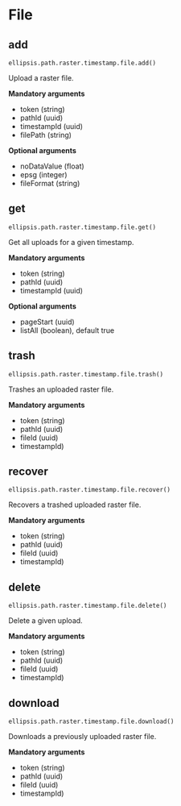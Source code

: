 # File

## add

    ellipsis.path.raster.timestamp.file.add()

Upload a raster file.

**Mandatory arguments**

- token (string)
- pathId (uuid)
- timestampId (uuid)
- filePath (string)

**Optional arguments**

- noDataValue (float)
- epsg (integer)
- fileFormat (string)

## get

    ellipsis.path.raster.timestamp.file.get()

Get all uploads for a given timestamp.

**Mandatory arguments**

- token (string)
- pathId (uuid)
- timestampId (uuid)

**Optional arguments**

- pageStart (uuid)
- listAll (boolean), default true


## trash

    ellipsis.path.raster.timestamp.file.trash()

Trashes an uploaded raster file.

**Mandatory arguments**

- token (string)
- pathId (uuid)
- fileId (uuid)
- timestampId)

## recover

    ellipsis.path.raster.timestamp.file.recover()

Recovers a trashed uploaded raster file.

**Mandatory arguments**

- token (string)
- pathId (uuid)
- fileId (uuid)
- timestampId)

## delete

    ellipsis.path.raster.timestamp.file.delete()

Delete a given upload.

**Mandatory arguments**

- token (string)
- pathId (uuid)
- fileId (uuid)
- timestampId)

## download

    ellipsis.path.raster.timestamp.file.download()

Downloads a previously uploaded raster file.

**Mandatory arguments**

- token (string)
- pathId (uuid)
- fileId (uuid)
- timestampId)




